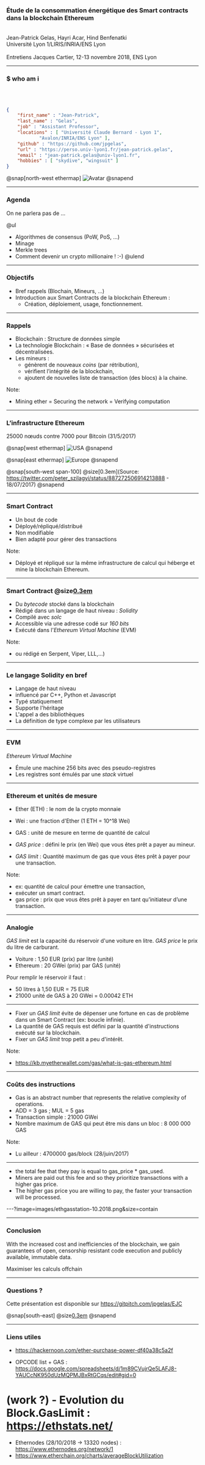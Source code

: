 ### Étude de la consommation énergétique des Smart contracts dans la blockchain Ethereum
<br>
Jean-Patrick Gelas, Hayri Acar, Hind Benfenatki
<br>
Université Lyon 1/LIRIS/INRIA/ENS Lyon
<br>
<br>
Entretiens Jacques Cartier, 12-13 novembre 2018, ENS Lyon

---

### $ who am i
<br><br>
```JSON
{
	"first_name" : "Jean-Patrick",
	"last_name" : "Gelas",
	"job" : "Assistant Professor",
	"locations" : [ "Université Claude Bernard - Lyon 1",
			"Avalon/INRIA/ENS Lyon" ],
	"github" : "https://github.com/jpgelas",
	"url" : "https://perso.univ-lyon1.fr/jean-patrick.gelas",
	"email" : "jean-patrick.gelas@univ-lyon1.fr",
	"hobbies" : [ "skydive", "wingsuit" ]
}
```

@snap[north-west ethermap]
![Avatar](images/avatar-jpgelas.png)
@snapend


---

### Agenda

On ne parlera pas de ...

@ul
 - Algorithmes de consensus (PoW, PoS, ...)
 - Minage	
 - Merkle trees
 - Comment devenir un crypto millionaire ! :-)
@ulend
 
---

### Objectifs
 
 - Bref rappels (Blochain, Mineurs, ...)
 - Introduction aux Smart Contracts de la blockchain Ethereum : 
   - Création, déploiement, usage, fonctionnement.
 

---

### Rappels

 - Blockchain : Structure de données simple 
 - La technologie Blockchain : « Base de données » sécurisées et décentralisées. 
 - Les mineurs :  
   - génèrent de nouveaux *coins* (par rétribution), 
   - vérifient l’intégrité de la blockchain,
   - ajoutent de nouvelles liste de transaction (des blocs) à la chaine.

Note:
 - Mining ether = Securing the network = Verifying computation

---
### L’infrastructure Ethereum
25000 nœuds contre 7000 pour Bitcoin (31/5/2017)

@snap[west ethermap]
![USA](images/eth1.png)
@snapend

@snap[east ethermap]
![Europe](images/eth2.png)
@snapend

@snap[south-west span-100]
@size[0.3em](Source: https://twitter.com/peter_szilagyi/status/887272506914213888 - 18/07/2017)
@snapend

--- 

### Smart Contract

 - Un bout de code
 - Déployé/répliqué/distribué 
 - Non modifiable
 - Bien adapté pour gérer des transactions

Note: 
  - Déployé et répliqué sur la même infrastructure de calcul qui héberge et mine la blockchain Ethereum.
 
---

### Smart Contract @size[0.3em](_suite_)

 - Du *bytecode* stocké dans la blockchain
 - Rédigé dans un langage de haut niveau : *Solidity*
 - Compilé avec *solc*
 - Accessible via une adresse codé sur *160 bits*
 - Exécuté dans l'*Ethereum Virtual Machine* (EVM)

Note:
 - ou rédigé en Serpent, Viper, LLL,...)

---

### Le langage Solidity en bref

 - Langage de haut niveau
 - influencé par C++, Python et Javascript
 - Typé statiquement
 - Supporte l'héritage
 - L'appel a des bibliothèques
 - La définition de type complexe par les utilisateurs

---

### EVM

_Ethereum Virtual Machine_

 - Émule une machine 256 bits avec des pseudo-registres
 - Les registres sont émulés par une *stack* virtuel

---

### Ethereum et unités de mesure

 - Ether (ETH) : le nom de la crypto monnaie
 - Wei : une fraction d'Ether (1 ETH = 10^18 Wei)
 
 - GAS : unité de mesure en terme de quantité de calcul 
 - *GAS price* : défini le prix (en Wei) que vous êtes prêt a payer au mineur.
 - *GAS limit* : Quantité maximum de gas que vous êtes prêt à payer pour une transaction.
 
Note:
 - ex: quantité de calcul pour émettre une transaction, 
 - exécuter un smart contract.
 - gas price : prix que vous êtes prêt à payer en tant qu’initiateur d’une transaction.

---

### Analogie

 *GAS limit* est la capacité du réservoir d'une voiture en litre. *GAS price* le prix du litre de carburant.

 - Voiture : 1,50 EUR (prix) par litre (unité)
 - Ethereum : 20 GWei (prix) par GAS (unité)

Pour remplir le réservoir il faut :

 - 50 litres à 1,50 EUR = 75 EUR
 - 21000 unité de GAS à 20 GWei = 0.00042 ETH 

---

 - Fixer un *GAS limit* évite de dépenser une fortune en cas de problème dans un Smart Contract (ex: boucle infinie).
 - La quantité de GAS requis est défini par la quantité d'instructions exécuté sur la blockchain.
 - Fixer un *GAS limit* trop petit a peu d'intérêt.

Note: 
 - https://kb.myetherwallet.com/gas/what-is-gas-ethereum.html   

---

### Coûts des instructions

 - Gas is an abstract number that represents the relative complexity of operations.
 - ADD = 3 gas ; MUL = 5 gas
 - Transaction simple : 21000 GWei
 - Nombre maximum de GAS qui peut être mis dans un bloc : 8 000 000 GAS

Note: 
 - Lu ailleur : 4700000 gas/block (28/juin/2017)

---

 - the total fee that they pay is equal to gas_price * gas_used.
 - Miners are paid out this fee and so they prioritize transactions with a higher gas price. 
 - The higher gas price you are willing to pay, the faster your transaction will be processed.
 
---?image=images/ethgasstation-10.2018.png&size=contain

---

### Conclusion

With the increased cost and inefficiencies of the blockchain, we gain guarantees of open, censorship resistant code execution and publicly available, immutable data.

Maximiser les calculs offchain


---

### Questions ?

Cette présentation est disponible sur https://gitpitch.com/jpgelas/EJC

@snap[south-east]
@size[0.3em](:wq!)
@snapend


---

### Liens utiles

 - https://hackernoon.com/ether-purchase-power-df40a38c5a2f

 - OPCODE list + GAS : https://docs.google.com/spreadsheets/d/1m89CVujrQe5LAFJ8-YAUCcNK950dUzMQPMJBxRtGCqs/edit#gid=0

# (work ?) - Evolution du Block.GasLimit : https://ethstats.net/

 - Ethernodes (28/10/2018 -> 13320 nodes) : https://www.ethernodes.org/network/1
 - https://www.etherchain.org/charts/averageBlockUtilization


